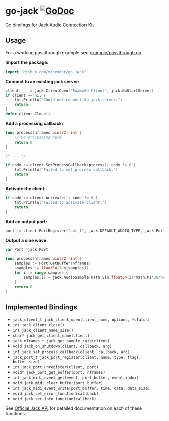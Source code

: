 # go-jack [![GoDoc](https://godoc.org/github.com/DavidJones10/go-jack?status.svg)](https://godoc.org/github.com/DavidJones10/go-jack)
Go bindings for [Jack Audio Connection Kit](http://jackaudio.org/)

## Usage

For a working passthrough example see [example/passthrough.go](https://github.com/xthexder/go-jack/blob/master/example/passthrough.go)

**Import the package:**
```go
import "github.com/xthexder/go-jack"
```

**Connect to an existing jack server:**
```go
client, _ := jack.ClientOpen("Example Client", jack.NoStartServer)
if client == nil {
	fmt.Println("Could not connect to jack server.")
	return
}
defer client.Close()
```

**Add a processing callback:**
```go
func process(nframes uint32) int {
	// Do processing here
	return 0
}

/* ... */

if code := client.SetProcessCallback(process); code != 0 {
	fmt.Println("Failed to set process callback.")
	return
}
```

**Activate the client:**
```go
if code := client.Activate(); code != 0 {
	fmt.Println("Failed to activate client.")
	return
}
```

**Add an output port:**
```go
port := client.PortRegister("out_1", jack.DEFAULT_AUDIO_TYPE, jack.PortIsOutput, 0)
```

**Output a sine wave:**
```go
var Port *jack.Port

func process(nframes uint32) int {
	samples := Port.GetBuffer(nframes)
	nsamples := float64(len(samples))
	for i := range samples {
		samples[i] = jack.AudioSample(math.Sin(float64(i)*math.Pi*20/nsamples) / 2)
	}
	return 0
}
```

## Implemented Bindings
 - `jack_client_t jack_client_open(client_name, options, *status)`
 - `int jack_client_close()`
 - `int jack_client_name_size()`
 - `char* jack_get_client_name(client)`
 - `jack_nframes_t jack_get_sample_rate(client)`
 - `void jack_on_shutdown(client, callback, arg)`
 - `int jack_set_process_callback(client, callback, arg)`
 - `jack_port_t jack_port_register(client, name, type, flags, buffer_size)`
 - `int jack_port_unregister(client, port)`
 - `void* jack_port_get_buffer(port, nframes)`
 - `int jack_midi_event_get(event, port_buffer, event_index)`
 - `void jack_midi_clear_buffer(port_buffer)`
 - `int jack_midi_event_write(port_buffer, time, data, data_size)`
 - `void jack_set_error_function(callback)`
 - `void jack_set_info_function(callback)`

See [Official Jack API](http://jackaudio.org/api/jack_8h.html) for detailed documentation on each of these functions.
